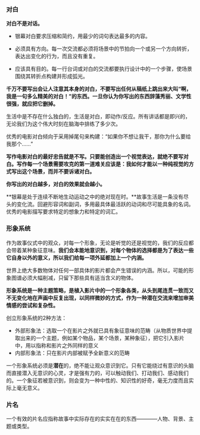 ### 对白

**对白不是对话。**

- 银幕对白要求压缩和简约，用最少的词句表达最多的内容。

- 必须具有方向。每一次交流都必须将场景中的节拍向一个或另一个方向转折，表达出变化的行为，而且没有重复。

- 应该具有目的。每一行台词或对白的交流都要执行设计中的一个步骤，使场景围绕其转折点构建并形成弧光。

**千万不要写出会让人注意其本身的对白，不要写出任何从稿纸上跳出来大叫“啊，我是一句多么精美的对白！”的东西。一旦你认为你写出的东西辞藻秀丽、文学性很强，就应把它删掉。**

生活中是不存在什么独白的，生活是对白，即动作/反应。所有讲话都是即兴的，无论我们为这个伟大时刻在脑海中排练了多少次。

优秀的电影对白倾向于采用掉尾句来构建：“如果你不想让我干，那你为什么要给我那个……”

**写作电影对白的最好忠告就是不写。只要能创造出一个视觉表达，就绝不要写对白。写作每一个场景需要攻克的第一道难关应该是：我如何才能以一种纯视觉的方式写出这个场景，而并不要诉诸对白。**

**你写出的对白越多，对白的效果就会越小。**

**银幕是处于连续不断地生动运动之中的绝对现在时。**故事生活是一条没有尽头的变化流。回避形容词和副词，多用最具体最活跃的动词和尽可能具象的名词。优秀的电影描写要求特定的想象力和特定的词汇。

### 形象系统

作为故事仪式中的观众，对每一个形象，无论是听觉的还是视觉的，我们的反应都会带着某种象征意味。**我们会本能地意识到，对每个物体的选择都是为了表达一些它自身以外的意义，所以我们给每一项外延都加上一个内涵。**

世界上绝大多数物体对任何一部具体的影片都会产生错误的内涵。所以，可能的形象图谱必须大幅削减，只留下那些具有适当含义的物体。

**形象系统是一种主题策略，是植入影片中的一个形象各类，从头到尾连贯一致而又不无变化地在声画中反复出现，以同样微妙的方式，作为一种潜在交流来增加审美情感的尝试和复杂性。**

创立形象系统的2种方法：

- 外部形象法：选取一个在影片之外就已具有象征意味的范畴（从物质世界中提取出来的一个主题，例如某个物品，某个场景，某种象征），把它引入影片中，用以指称和影片之外同样的意义
- 内部形象法：只在影片内部被赋予全新意义的范畴

一个形象系统必须是**潜在**的，绝不能让观众意识到它。只有它能绕过有意识的头脑而直接潜入无意识的心灵，才是强有力的，可以触动我们、打动我们、感动我们的。一个象征若被意识到，则会变为一种中性的、知识性的好奇，毫无力度而且实际上毫无意义。

### 片名

一个有效的片名应指称故事中实际存在的实实在在的东西————人物、背景、主题或类型。

